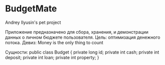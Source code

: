 # BudgetMate
Andrey Ilyusin's pet project

Приложение предназначено для сбора, хранения, и демонстрации данных о личном бюджете пользователя.
Цель: оптимизация денежного потока.
Девиз: Money is the only thing to count

Сущности:
public class Budget {
    private long id;
    private int cash;
    private int deposit;
    private int loan;
    private int property;
}

